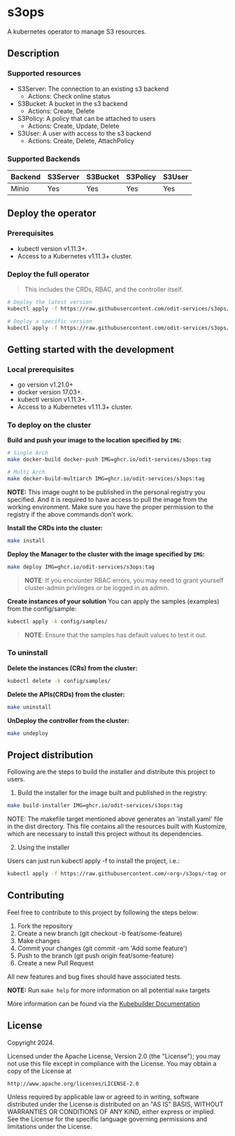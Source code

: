 # s3ops

A kubernetes operator to manage S3 resources.

## Description

### Supported resources

- S3Server: The connection to an existing s3 backend
  - Actions: Check online status
- S3Bucket: A bucket in the s3 backend
  - Actions: Create, Delete
- S3Policy: A policy that can be attached to users
  - Actions: Create, Update, Delete
- S3User: A user with access to the s3 backend
  - Actions: Create, Delete, AttachPolicy

### Supported Backends

| Backend | S3Server | S3Bucket | S3Policy | S3User |
|---------|----------|----------|----------|--------|
| Minio   | Yes      | Yes      | Yes      | Yes    |

## Deploy the operator

### Prerequisites

- kubectl version v1.11.3+.
- Access to a Kubernetes v1.11.3+ cluster.

### Deploy the full operator

> This includes the CRDs, RBAC, and the controller itself.

```sh
# Deploy the latest version
kubectl apply -f https://raw.githubusercontent.com/odit-services/s3ops/main/config/deployment/full.yaml

# Deploy a specific version
kubectl apply -f https://raw.githubusercontent.com/odit-services/s3ops/<tag>/config/deployment/full.yaml
```

## Getting started with the development

### Local prerequisites

- go version v1.21.0+
- docker version 17.03+.
- kubectl version v1.11.3+.
- Access to a Kubernetes v1.11.3+ cluster.

### To deploy on the cluster

**Build and push your image to the location specified by `IMG`:**

```sh
# Single Arch
make docker-build docker-push IMG=ghcr.io/odit-services/s3ops:tag

# Multi Arch
make docker-build-multiarch IMG=ghcr.io/odit-services/s3ops:tag
```

**NOTE:** This image ought to be published in the personal registry you specified.
And it is required to have access to pull the image from the working environment.
Make sure you have the proper permission to the registry if the above commands don’t work.

**Install the CRDs into the cluster:**

```sh
make install
```

**Deploy the Manager to the cluster with the image specified by `IMG`:**

```sh
make deploy IMG=ghcr.io/odit-services/s3ops:tag
```

> **NOTE**: If you encounter RBAC errors, you may need to grant yourself cluster-admin
privileges or be logged in as admin.

**Create instances of your solution**
You can apply the samples (examples) from the config/sample:

```sh
kubectl apply -k config/samples/
```

>**NOTE**: Ensure that the samples has default values to test it out.

### To uninstall

**Delete the instances (CRs) from the cluster:**

```sh
kubectl delete -k config/samples/
```

**Delete the APIs(CRDs) from the cluster:**

```sh
make uninstall
```

**UnDeploy the controller from the cluster:**

```sh
make undeploy
```

## Project distribution

Following are the steps to build the installer and distribute this project to users.

1. Build the installer for the image built and published in the registry:

```sh
make build-installer IMG=ghcr.io/odit-services/s3ops:tag
```

NOTE: The makefile target mentioned above generates an 'install.yaml'
file in the dist directory. This file contains all the resources built
with Kustomize, which are necessary to install this project without
its dependencies.

2. Using the installer

Users can just run kubectl apply -f <URL for YAML BUNDLE> to install the project, i.e.:

```sh
kubectl apply -f https://raw.githubusercontent.com/<org>/s3ops/<tag or branch>/dist/install.yaml
```

## Contributing

Feel free to contribute to this project by following the steps below:

1. Fork the repository
2. Create a new branch (git checkout -b feat/some-feature)
3. Make changes
4. Commit your changes (git commit -am 'Add some feature')
5. Push to the branch (git push origin feat/some-feature)
6. Create a new Pull Request

All new features and bug fixes should have associated tests.

**NOTE:** Run `make help` for more information on all potential `make` targets

More information can be found via the [Kubebuilder Documentation](https://book.kubebuilder.io/introduction.html)

## License

Copyright 2024.

Licensed under the Apache License, Version 2.0 (the "License");
you may not use this file except in compliance with the License.
You may obtain a copy of the License at

    http://www.apache.org/licenses/LICENSE-2.0

Unless required by applicable law or agreed to in writing, software
distributed under the License is distributed on an "AS IS" BASIS,
WITHOUT WARRANTIES OR CONDITIONS OF ANY KIND, either express or implied.
See the License for the specific language governing permissions and
limitations under the License.
